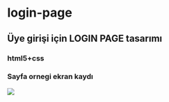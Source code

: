 # login-page


## Üye girişi için LOGIN PAGE tasarımı

### html5+css

###  Sayfa ornegi ekran kaydı

![](#login-page-screen.gif)